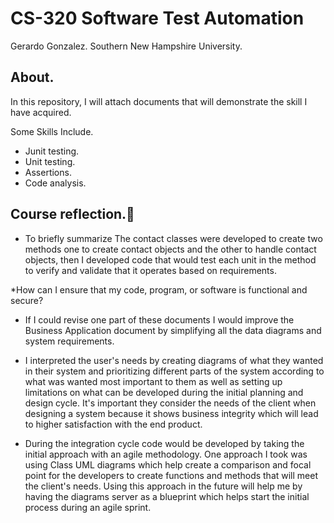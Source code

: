# CS-320 Software Test Automation
Gerardo Gonzalez.
Southern New Hampshire University. 

## About. 
In this repository, I will attach documents that will demonstrate the skill I have acquired.

Some Skills Include. 
* Junit testing.
* Unit testing. 
* Assertions.
* Code analysis. 
 
## Course reflection.:mag_right: 
* To briefly summarize The contact classes were developed to create two methods one to create contact objects and the other to handle contact objects, then I developed code that would test each unit in the method to verify and validate that it operates based on requirements.
<p>

*How can I ensure that my code, program, or software is functional and secure?
<p>

* If I could revise one part of these documents I would improve the Business Application document by simplifying all the data diagrams and system requirements. 
<p>

* I interpreted the user's needs by creating diagrams of what they wanted in their system and prioritizing different parts of the system according to what was wanted most important to them as well as setting up limitations on what can be developed during the initial planning and design cycle. It's important they consider the needs of the client when designing a system because it shows business integrity which will lead to higher satisfaction with the end product.
<p>

* During the integration cycle code would be developed by taking the initial approach with an agile methodology. One approach I took was using Class UML diagrams which help create a comparison and focal point for the developers to create functions and methods that will meet the client's needs. Using this approach in the future will help me by having the diagrams server as a blueprint which helps start the initial process during an agile sprint. 
							

